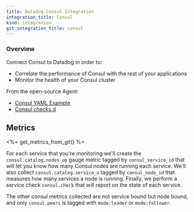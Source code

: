 ```yaml
---
title: Datadog-Consul Integration
integration_title: Consul
kind: integration
git_integration_title: consul
---
```


### Overview

Connect Consul to Datadog in order to:
* Correlate the performance of Consul with the rest of your applications
* Monitor the health of your Consul cluster



From the open-source Agent:

* [Consul YAML Example][1]
* [Consul checks.d][2]


## Metrics

<%= get_metrics_from_git() %>

For each service that you're monitoring we'll create the `consul.catalog.nodes_up` gauge metric tagged by `consul_service_id` that will let you know how many Consul nodes are running each service. We'll also collect `consul.catalog.service_u` tagged by `consul_node_id` that measures how many services a node is running.
Finally, we perform a service check `consul.check` that will report on the state of each service.

The other consul metrics collected are not service bound but node bound, and only `consul.peers` is tagged with `mode:leader` or `mode:follower`.

[1]: https://github.com/DataDog/dd-agent/blob/master/conf.d/consul.yaml.example
[2]: https://github.com/DataDog/dd-agent/blob/master/checks.d/consul.py
